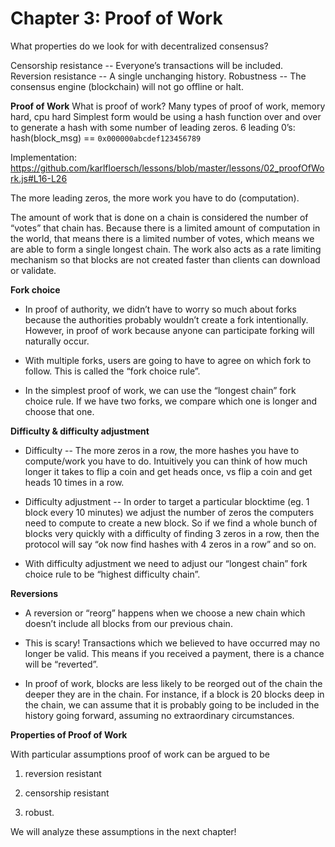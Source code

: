# Chapter 3: Proof of Work

What properties do we look for with decentralized consensus?

Censorship resistance -- Everyone’s transactions will be included.
Reversion resistance -- A single unchanging history.
Robustness -- The consensus engine (blockchain) will not go offline or halt.

**Proof of Work**
What is proof of work?
Many types of proof of work, memory hard, cpu hard
Simplest form would be using a hash function over and over to generate a hash with some number of leading zeros.
6 leading 0’s: hash(block_msg) == `0x000000abcdef123456789`

Implementation: https://github.com/karlfloersch/lessons/blob/master/lessons/02_proofOfWork.js#L16-L26

The more leading zeros, the more work you have to do (computation).

The amount of work that is done on a chain is considered the number of “votes” that chain has. Because there is a limited amount of computation in the world, that means there is a limited number of votes, which means we are able to form a single longest chain. The work also acts as a rate limiting mechanism so that blocks are not created faster than clients can download or validate.

**Fork choice**

* In proof of authority, we didn’t have to worry so much about forks because the authorities probably wouldn’t create a fork intentionally. However, in proof of work because anyone can participate forking will naturally occur.

* With multiple forks, users are going to have to agree on which fork to follow. This is called the “fork choice rule”.

* In the simplest proof of work, we can use the “longest chain” fork choice rule. If we have two forks, we compare which one is longer and choose that one.

**Difficulty & difficulty adjustment**

* Difficulty -- The more zeros in a row, the more hashes you have to compute/work you have to do. Intuitively you can think of how much longer it takes to flip a coin and get heads once, vs flip a coin and get heads 10 times in a row.

* Difficulty adjustment -- In order to target a particular blocktime (eg. 1 block every 10 minutes) we adjust the number of zeros the computers need to compute to create a new block. So if we find a whole bunch of blocks very quickly with a difficulty of finding 3 zeros in a row, then the protocol will say “ok now find hashes with 4 zeros in a row” and so on.

* With difficulty adjustment we need to adjust our “longest chain” fork choice rule to be “highest difficulty chain”.

**Reversions**

* A reversion or “reorg” happens when we choose a new chain which doesn’t include all blocks from our previous chain.

* This is scary! Transactions which we believed to have occurred may no longer be valid. This means if you received a payment, there is a chance will be “reverted”.

* In proof of work, blocks are less likely to be reorged out of the chain the deeper they are in the chain. For instance, if a block is 20 blocks deep in the chain, we can assume that it is probably going to be included in the history going forward, assuming no extraordinary circumstances.

**Properties of Proof of Work**

With particular assumptions proof of work can be argued to be

1) reversion resistant

2) censorship resistant

3) robust.

We will analyze these assumptions in the next chapter!
